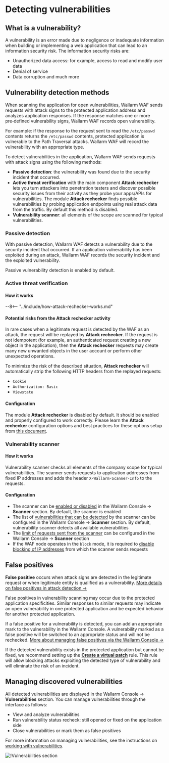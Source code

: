 # Detecting vulnerabilities

## What is a vulnerability?

A vulnerability is an error made due to negligence or inadequate information when building or implementing a web application that can lead to an information security risk. The information security risks are:

* Unauthorized data access: for example, access to read and modify user data
* Denial of service
* Data corruption and much more

## Vulnerability detection methods

When scanning the application for open vulnerabilities, Wallarm WAF sends requests with attack signs to the protected application address and analyzes application responses. If the response matches one or more pre‑defined vulnerability signs, Wallarm WAF records open vulnerability.

For example: if the response to the request sent to read the `/etc/passwd` contents returns the `/etc/passwd` contents, protected application is vulnerable to the Path Traversal attacks. Wallarm WAF will record the vulnerability with an appropriate type.

To detect vulnerabilities in the application, Wallarm WAF sends requests with attack signs using the following methods:

* **Passive detection**: the vulnerability was found due to the security incident that occurred.
* **Active threat verification** with the main component **Attack rechecker** lets you turn attackers into penetration testers and discover possible security issues from their activity as they probe your apps/APIs for vulnerabilities. The module **Attack rechecker** finds possible vulnerabilities by probing application endpoints using real attack data from the traffic. By default this method is disabled.
* **Vulnerability scanner**: all elements of the scope are scanned for typical vulnerabilities.

### Passive detection

With passive detection, Wallarm WAF detects a vulnerability due to the security incident that occurred. If an application vulnerability has been exploited during an attack, Wallarm WAF records the security incident and the exploited vulnerability.

Passive vulnerability detection is enabled by default.

### Active threat verification

#### How it works

--8<-- "../include/how-attack-rechecker-works.md"

#### Potential risks from the Attack rechecker activity

In rare cases when a legitimate request is detected by the WAF as an attack, the request will be replayed by **Attack rechecker**. If the request is not idempotent (for example, an authenticated request creating a new object in the application), then the **Attack rechecker** requests may create many new unwanted objects in the user account or perform other unexpected operations.

To minimize the risk of the described situation, **Attack rechecker** will automatically strip the following HTTP headers from the replayed requests:

* `Cookie`
* `Authorization: Basic`
* `Viewstate`

#### Configuration

The module **Attack rechecker** is disabled by default. It should be enabled and properly configured to work correctly. Please learn the **Attack rechecker** configuration options and best practices for these options setup from [this document](../admin-en/attack-rechecker-best-practices.md).

### Vulnerability scanner

#### How it works

Vulnerability scanner checks all elements of the company scope for typical vulnerabilities. The scanner sends requests to application addresses from fixed IP addresses and adds the header `X‑Wallarm‑Scanner‑Info` to the requests.

#### Configuration

* The scanner can be [enabled or disabled](../user-guides/scanner/configure-scanner-modules.md) in the Wallarm Console → **Scanner** section. By default, the scanner is enabled
* The list of [vulnerabilities that can be detected](../user-guides/scanner/configure-scanner-modules.md) by the scanner can be configured in the Wallarm Console → **Scanner** section. By default, vulnerability scanner detects all available vulnerabilities
* The [limit of requests sent from the scanner](../user-guides/scanner/configure-scanner.md#scanners-rps-limits) can be configured in the Wallarm Console → **Scanner** section
* If the WAF node operates in the `block` mode, it is required to [disable blocking of IP addresses](../admin-en/scanner-ips-whitelisting.md) from which the scanner sends requests

## False positives

**False positive** occurs when attack signs are detected in the legitimate request or when legitimate entity is qualified as a vulnerability. [More details on false positives in attack detection →](protecting-against-attacks.md#false-positives)

False positives in vulnerability scanning may occur due to the protected application specificities. Similar responses to similar requests may indicate an open vulnerability in one protected application and be expected behavior for another protected application.

If a false positive for a vulnerability is detected, you can add an appropriate mark to the vulnerability in the Wallarm Console. A vulnerability marked as a false positive will be switched to an appropriate status and will not be rechecked. [More about managing false positives via the Wallarm Console →](../user-guides/vulnerabilities/false-vuln.md)

If the detected vulnerability exists in the protected application but cannot be fixed, we recommend setting up the [**Create a virtual patch**](../user-guides/rules/vpatch-rule.md) rule. This rule will allow blocking attacks exploiting the detected type of vulnerability and will eliminate the risk of an incident.

## Managing discovered vulnerabilities

All detected vulnerabilities are displayed in the Wallarm Console → **Vulnerabilities** section. You can manage vulnerabilities through the interface as follows:

* View and analyze vulnerabilities
* Run vulnerability status recheck: still opened or fixed on the application side
* Close vulnerabilities or mark them as false positives

For more information on managing vulnerabilities, see the instructions on [working with vulnerabilities](../user-guides/vulnerabilities/check-vuln.md).

![!Vulnerabilities section](../images/about-wallarm-waf/vulnerabilities-list.png)
